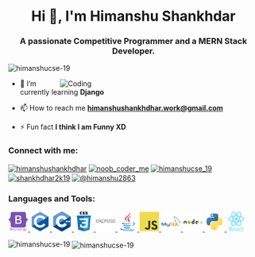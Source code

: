 <h1 align="center">Hi 👋, I'm Himanshu Shankhdar</h1>
<h3 align="center">A passionate Competitive Programmer and a MERN Stack Developer.</h3>

<p align="left"> <img src="https://komarev.com/ghpvc/?username=himanshucse-19&label=Profile%20views&color=0e75b6&style=flat" alt="himanshucse-19" /> </p>
<img align="right" alt="Coding" width="400"  src="https://cdn.dribbble.com/users/2646423/screenshots/5507196/media/4b4034f2033e129267dbb1dcc9a73ae1.gif"/>

- 🌱 I’m currently learning **Django**

- 📫 How to reach me **himanshushankhdhar.work@gmail.com**

- ⚡ Fun fact **I think I am Funny XD**

<h3 align="left">Connect with me:</h3>
<p align="left">
<a href="https://www.linkedin.com/in/himanshushankhdhar/" target="blank"><img align="center" src="https://raw.githubusercontent.com/rahuldkjain/github-profile-readme-generator/master/src/images/icons/Social/linked-in-alt.svg" alt="himanshushankhdhar" height="30" width="40" /></a>
<a href="https://www.codechef.com/users/noob_coder_me" target="blank"><img align="center" src="https://cdn.jsdelivr.net/npm/simple-icons@3.1.0/icons/codechef.svg" alt="noob_coder_me" height="30" width="40" /></a>
<a href="https://codeforces.com/profile/himanshucse-19" target="blank"><img align="center" src="https://raw.githubusercontent.com/rahuldkjain/github-profile-readme-generator/master/src/images/icons/Social/codeforces.svg" alt="himanshucse_19" height="30" width="40" /></a>
<a href="https://www.leetcode.com/shankhdhar2k19" target="blank"><img align="center" src="https://raw.githubusercontent.com/rahuldkjain/github-profile-readme-generator/master/src/images/icons/Social/leet-code.svg" alt="shankhdhar2k19" height="30" width="40" /></a>
<a href="https://www.hackerearth.com/@himanshu2863" target="blank"><img align="center" src="https://commons.wikimedia.org/wiki/File:HackerEarth_logo.png" alt="@himanshu2863" height="30" width="40" /></a>
</p>

<h3 align="left">Languages and Tools:</h3>
<p align="left"> <a href="https://getbootstrap.com" target="_blank" rel="noreferrer"> <img src="https://raw.githubusercontent.com/devicons/devicon/master/icons/bootstrap/bootstrap-plain-wordmark.svg" alt="bootstrap" width="40" height="40"/> </a> <a href="https://www.cprogramming.com/" target="_blank" rel="noreferrer"> <img src="https://raw.githubusercontent.com/devicons/devicon/master/icons/c/c-original.svg" alt="c" width="40" height="40"/> </a> <a href="https://www.w3schools.com/cpp/" target="_blank" rel="noreferrer"> <img src="https://raw.githubusercontent.com/devicons/devicon/master/icons/cplusplus/cplusplus-original.svg" alt="cplusplus" width="40" height="40"/> </a> <a href="https://www.w3schools.com/css/" target="_blank" rel="noreferrer"> <img src="https://raw.githubusercontent.com/devicons/devicon/master/icons/css3/css3-original-wordmark.svg" alt="css3" width="40" height="40"/> </a> <a href="https://expressjs.com" target="_blank" rel="noreferrer"> <img src="https://raw.githubusercontent.com/devicons/devicon/master/icons/express/express-original-wordmark.svg" alt="express" width="40" height="40"/> </a> <a href="https://www.java.com" target="_blank" rel="noreferrer"> <img src="https://raw.githubusercontent.com/devicons/devicon/master/icons/java/java-original.svg" alt="java" width="40" height="40"/> </a> <a href="https://developer.mozilla.org/en-US/docs/Web/JavaScript" target="_blank" rel="noreferrer"> <img src="https://raw.githubusercontent.com/devicons/devicon/master/icons/javascript/javascript-original.svg" alt="javascript" width="40" height="40"/> </a> <a href="https://www.mysql.com/" target="_blank" rel="noreferrer"> <img src="https://raw.githubusercontent.com/devicons/devicon/master/icons/mysql/mysql-original-wordmark.svg" alt="mysql" width="40" height="40"/> </a> <a href="https://nodejs.org" target="_blank" rel="noreferrer"> <img src="https://raw.githubusercontent.com/devicons/devicon/master/icons/nodejs/nodejs-original-wordmark.svg" alt="nodejs" width="40" height="40"/> </a> <a href="https://www.python.org" target="_blank" rel="noreferrer"> <img src="https://raw.githubusercontent.com/devicons/devicon/master/icons/python/python-original.svg" alt="python" width="40" height="40"/> </a> <a href="https://reactjs.org/" target="_blank" rel="noreferrer"> <img src="https://raw.githubusercontent.com/devicons/devicon/master/icons/react/react-original-wordmark.svg" alt="react" width="40" height="40"/> </a> </p>

<p><img align="left" src="https://github-readme-stats.vercel.app/api/top-langs?username=himanshucse-19&show_icons=true&locale=en&layout=compact" alt="himanshucse-19" /></p>

<p>&nbsp;<img align="center" src="https://github-readme-stats.vercel.app/api?username=himanshucsde-19&show_icons=true&locale=en" alt="himanshucse-19" /></p>
